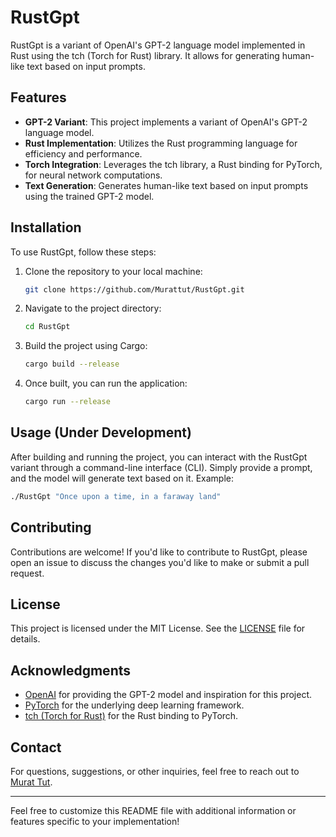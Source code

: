 # RustGpt

RustGpt is a variant of OpenAI's GPT-2 language model implemented in Rust using the tch (Torch for Rust) library. It allows for generating human-like text based on input prompts.

## Features

- **GPT-2 Variant**: This project implements a variant of OpenAI's GPT-2 language model.
- **Rust Implementation**: Utilizes the Rust programming language for efficiency and performance.
- **Torch Integration**: Leverages the tch library, a Rust binding for PyTorch, for neural network computations.
- **Text Generation**: Generates human-like text based on input prompts using the trained GPT-2 model.

## Installation

To use RustGpt, follow these steps:

1. Clone the repository to your local machine:

    ```bash
    git clone https://github.com/Murattut/RustGpt.git
    ```

2. Navigate to the project directory:

    ```bash
    cd RustGpt
    ```

3. Build the project using Cargo:

    ```bash
    cargo build --release
    ```

4. Once built, you can run the application:

    ```bash
    cargo run --release
    ```

## Usage (Under Development)

After building and running the project, you can interact with the RustGpt variant through a command-line interface (CLI). Simply provide a prompt, and the model will generate text based on it.
Example:

```bash
./RustGpt "Once upon a time, in a faraway land"
```

## Contributing

Contributions are welcome! If you'd like to contribute to RustGpt, please open an issue to discuss the changes you'd like to make or submit a pull request.

## License

This project is licensed under the MIT License. See the [LICENSE](LICENSE) file for details.

## Acknowledgments

- [OpenAI](https://openai.com) for providing the GPT-2 model and inspiration for this project.
- [PyTorch](https://pytorch.org) for the underlying deep learning framework.
- [tch (Torch for Rust)](https://github.com/LaurentMazare/tch-rs) for the Rust binding to PyTorch.

## Contact

For questions, suggestions, or other inquiries, feel free to reach out to [Murat Tut](mailto:Tutmurattut@gmail.com).

---

Feel free to customize this README file with additional information or features specific to your implementation!
